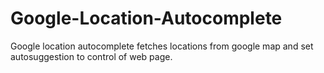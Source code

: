 # Google-Location-Autocomplete
Google location autocomplete fetches locations from google map and set autosuggestion to control of web page.
